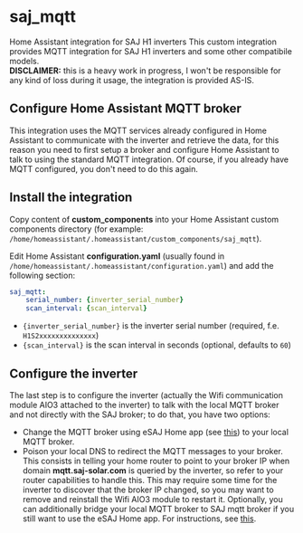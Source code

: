 # saj_mqtt
Home Assistant integration for SAJ H1 inverters
This custom integration provides MQTT integration for SAJ H1 inverters and some other compatibile models. \
**DISCLAIMER:** this is a heavy work in progress, I won't be responsible for any kind of loss during it usage, the integration is provided AS-IS.

## Configure Home Assistant MQTT broker
This integration uses the MQTT services already configured in Home Assistant to communicate with the inverter and retrieve the data, for this reason you need to first setup a broker and configure Home Assistant to talk to using the standard MQTT integration. Of course, if you already have MQTT configured, you don't need to do this again.

## Install the integration
Copy content of **custom_components** into your Home Assistant custom components directory (for example: `/home/homeassistant/.homeassistant/custom_components/saj_mqtt`).

Edit Home Assistant **configuration.yaml** (usually found in `/home/homeassistant/.homeassistant/configuration.yaml`) and add the following section:
```YAML
saj_mqtt:
    serial_number: {inverter_serial_number}
    scan_interval: {scan_interval}
```

- `{inverter_serial_number}` is the inverter serial number (required, f.e. `H1S2xxxxxxxxxxxxxx`)
- `{scan_interval}` is the scan interval in seconds (optional, defaults to `60`)

## Configure the inverter
The last step is to configure the inverter (actually the Wifi communication module AIO3 attached to the inverter) to talk with the local MQTT broker and not directly with the SAJ broker; to do that, you have two options:

- Change the MQTT broker using eSAJ Home app (see [this](https://play.google.com/store/apps/details?id=com.saj.esolarhome)) to your local MQTT broker.
- Poison your local DNS to redirect the MQTT messages to your broker. This consists in telling your home router to point to your broker IP when domain **mqtt.saj-solar.com** is queried by the inverter, so refer to your router capabilities to handle this. This may require some time for the inverter to discover that the broker IP changed, so you may want to remove and reinstall the Wifi AIO3 module to restart it. Optionally, you can additionally bridge your local MQTT broker to SAJ mqtt broker if you still want to use the eSAJ Home app. For instructions, see [this](https://github.com/paolosabatino/saj-mqtt-ha/discussions/4).

